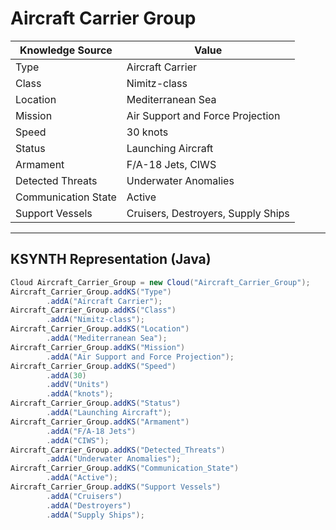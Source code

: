 # Aircraft Carrier Group

| **Knowledge Source**     | **Value**                            |
|--------------------------|--------------------------------------|
| Type                     | Aircraft Carrier                     |
| Class                    | Nimitz-class                         |
| Location                 | Mediterranean Sea                   |
| Mission                  | Air Support and Force Projection     |
| Speed                    | 30 knots                             |
| Status                   | Launching Aircraft                   |
| Armament                 | F/A-18 Jets, CIWS                    |
| Detected Threats         | Underwater Anomalies                 |
| Communication State      | Active                               |
| Support Vessels          | Cruisers, Destroyers, Supply Ships   |

---

## KSYNTH Representation (Java)

```java
Cloud Aircraft_Carrier_Group = new Cloud("Aircraft_Carrier_Group");
Aircraft_Carrier_Group.addKS("Type")
        .addA("Aircraft Carrier");
Aircraft_Carrier_Group.addKS("Class")
        .addA("Nimitz-class");
Aircraft_Carrier_Group.addKS("Location")
        .addA("Mediterranean Sea");
Aircraft_Carrier_Group.addKS("Mission")
        .addA("Air Support and Force Projection");
Aircraft_Carrier_Group.addKS("Speed")
        .addA(30)
        .addV("Units")
        .addA("knots");
Aircraft_Carrier_Group.addKS("Status")
        .addA("Launching Aircraft");
Aircraft_Carrier_Group.addKS("Armament")
        .addA("F/A-18 Jets")
        .addA("CIWS");
Aircraft_Carrier_Group.addKS("Detected_Threats")
        .addA("Underwater Anomalies");
Aircraft_Carrier_Group.addKS("Communication_State")
        .addA("Active");
Aircraft_Carrier_Group.addKS("Support Vessels")
        .addA("Cruisers")
        .addA("Destroyers")
        .addA("Supply Ships");
```
